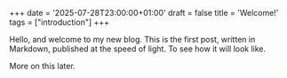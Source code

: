 +++
date = '2025-07-28T23:00:00+01:00'
draft = false
title = 'Welcome!'
tags = ["introduction"]
+++

Hello, and welcome to my new blog. 
This is the first post, written in Markdown, published at the speed of light.
To see how it will look like.

More on this later.